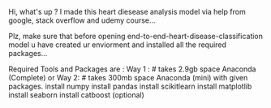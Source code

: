 Hi,
what's up ?
I made this heart diesease analysis model via help from google, stack overflow and udemy course...

Plz, make sure that before opening end-to-end-heart-disease-classification model u have created ur enviorment and installed all the required packages...

Required Tools and Packages are :
Way 1 : 		# takes 2.9gb space
Anaconda (Complete) 
or 
Way 2: 		# takes 300mb space
Anaconda (mini) with given packages.
install numpy
install pandas
install scikitlearn
install matplotlib
install seaborn
install catboost (optional)
